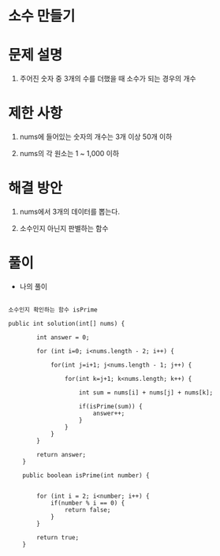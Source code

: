 # 소수 만들기

# 문제 설명

1. 주어진 숫자 중 3개의 수를 더했을 때 소수가 되는 경우의 개수

# 제한 사항

1. nums에 들어있는 숫자의 개수는 3개 이상 50개 이하

2. nums의 각 원소는 1 ~ 1,000 이하

# 해결 방안

1. nums에서 3개의 데이터를 뽑는다.

2. 소수인지 아닌지 판별하는 함수  

# 풀이

- 나의 풀이

```

소수인지 확인하는 함수 isPrime

public int solution(int[] nums) {
        
        int answer = 0;
        
        for (int i=0; i<nums.length - 2; i++) {
           
            for(int j=i+1; j<nums.length - 1; j++) {
                
                for(int k=j+1; k<nums.length; k++) {
                    
                    int sum = nums[i] + nums[j] + nums[k];
                    
                    if(isPrime(sum)) {
                        answer++;
                    }
                }
            }
        }

        return answer;
    }
    
    public boolean isPrime(int number) {
        
        
        for (int i = 2; i<number; i++) {
            if(number % i == 0) {
                return false;
            }
        }
        
        return true;
    }

```